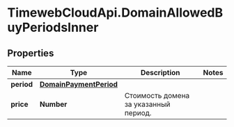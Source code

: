 # TimewebCloudApi.DomainAllowedBuyPeriodsInner

## Properties

Name | Type | Description | Notes
------------ | ------------- | ------------- | -------------
**period** | [**DomainPaymentPeriod**](DomainPaymentPeriod.md) |  | 
**price** | **Number** | Стоимость домена за указанный период. | 


